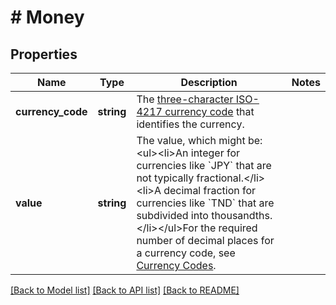 # # Money

## Properties

Name | Type | Description | Notes
------------ | ------------- | ------------- | -------------
**currency_code** | **string** | The [three-character ISO-4217 currency code](/api/rest/reference/currency-codes/) that identifies the currency. |
**value** | **string** | The value, which might be:&lt;ul&gt;&lt;li&gt;An integer for currencies like &#x60;JPY&#x60; that are not typically fractional.&lt;/li&gt;&lt;li&gt;A decimal fraction for currencies like &#x60;TND&#x60; that are subdivided into thousandths.&lt;/li&gt;&lt;/ul&gt;For the required number of decimal places for a currency code, see [Currency Codes](/api/rest/reference/currency-codes/). |

[[Back to Model list]](../../README.md#models) [[Back to API list]](../../README.md#endpoints) [[Back to README]](../../README.md)
